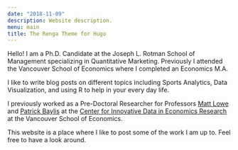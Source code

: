 ```yaml
---
date: "2018-11-09"
description: Website description.
menu: main
title: The Renga Theme for Hugo
---
```


Hello! I am a Ph.D. Candidate at the Joseph L. Rotman School of Management 
specializing in Quantitative Marketing. Previously I attended the Vancouver 
School of Economics where I completed an Economics M.A.

I like to write blog posts on different topics including Sports Analytics,
Data Visualization, and using R to help in your every day life. 

I previously worked as a Pre-Doctoral Researcher for Professors 
[Matt Lowe](https://mattlowe.site/) and 
[Patrick Baylis](https://www.patrickbaylis.com/) at the [Center for Innovative Data in Economics Research](https://economics.ubc.ca/cider/research-activity/) at the Vancouver School of Economics. 

This website is a place where I like to post some of the work I am up to. 
Feel free to have a look around. 